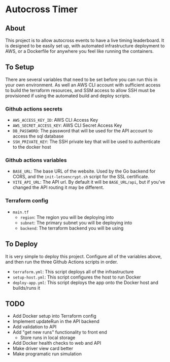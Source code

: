 # Autocross Timer

## About

This project is to allow autocross events to have a live timing leaderboard. It is designed to be easily set up, with automated infrastructure deployment to AWS, or a Dockerfile for anywhere you feel like running the containers.

## To Setup

There are several variables that need to be set before you can run this in your own environment. As well an AWS CLI account with sufficient access to build the terraform resources, and SSM access to allow SSH must be provisioned if using the automated build and deploy scripts.

### Github actions secrets

- `AWS_ACCESS_KEY_ID`: AWS CLI Access Key
- `AWS_SECRET_ACCESS_KEY`: AWS CLI Secret Access Key
- `DB_PASSWORD`: The password that will be used for the API account to access the sql database
- `SSH_PRIVATE_KEY`: The SSH private key that will be used to authenticate to the docker host

### Github actions variables

- `BASE_URL`: The base URL of the website. Used by the Go backend for CORS, and the `init-letsencrypt.sh` script for the SSL certificate.
- `VITE_API_URL`: The API url. By default it will be `BASE_URL/api`, but if you've changed the API routing it may be different.

### Terraform config

- `main.tf`
  - `region`: The region you will be deploying into
  - `subnet`: The primary subnet you will be deploying into
  - `backend`: The terraform backend you will be using

## To Deploy

It is very simple to deploy this project. Configure all of the variables above, and then run the three Github Actions scripts in order.

- `terraform.yml`: This script deploys all of the infrastructure
- `setup-host.yml`: This script configures the host to run Docker
- `deploy-app.yml`: This script deploys the app onto the Docker host and builds/runs it

## TODO

- Add Docker setup into Terraform config
- Implement updateRun in the API backend
- Add validation to API
- Add "get new runs" functionality to front end
  - Store runs in local storage
- Add Docker health checks to web and API
- Make driver view card better
- Make programatic run simulation
